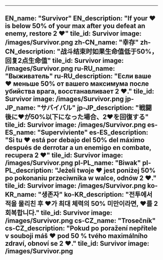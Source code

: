 ---

EN_name: "Survivor"
EN_description: "If your ❤️ is below 50% of your max after you defeat an enemy, restore 2 ❤️"
tile_id: Survivor
image: /images/Survivor.png
zh-CN_name: "幸存"
zh-CN_description: "战斗结束时如果生命值低于50%，回复2点生命值"
tile_id: Survivor
image: /images/Survivor.png
ru-RU_name: "Выживатель"
ru-RU_description: "Если ваше ❤️ меньше 50% от вашего максимума после убийства врага, восстанавливает 2 ❤️."
tile_id: Survivor
image: /images/Survivor.png
jp-JP_name: "サバイバル"
jp-JP_description: "戦闘後に❤️が50%以下になった場合、2❤️を回復する"
tile_id: Survivor
image: /images/Survivor.png
es-ES_name: "Superviviente"
es-ES_description: "Si tu ❤️ está por debajo del 50% del máximo después de derrotar a un enemigo en combate, recupera 2 ❤️"
tile_id: Survivor
image: /images/Survivor.png
pl-PL_name: "Biwak"
pl-PL_description: "Jeżeli twoje ❤️ jest poniżej 50% po pokonaniu przeciwnika w walce, odnów 2 ❤️."
tile_id: Survivor
image: /images/Survivor.png
ko-KR_name: "생존자"
ko-KR_description: "전투에서 적을 물리친 후 ❤️가 최대 체력의 50% 미만이라면, ❤️를 2 회복합니다."
tile_id: Survivor
image: /images/Survivor.png
cs-CZ_name: "Trosečník"
cs-CZ_description: "Pokud po poražení nepřítele v souboji máš ❤️ pod 50 % tvého maximálního zdraví, obnoví se 2 ❤️."
tile_id: Survivor
image: /images/Survivor.png
---